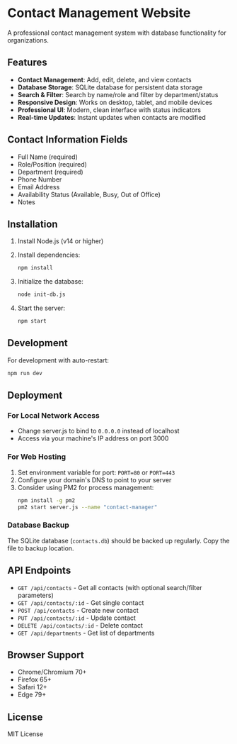 # Contact Management Website

A professional contact management system with database functionality for organizations.

## Features

- **Contact Management**: Add, edit, delete, and view contacts
- **Database Storage**: SQLite database for persistent data storage
- **Search & Filter**: Search by name/role and filter by department/status
- **Responsive Design**: Works on desktop, tablet, and mobile devices
- **Professional UI**: Modern, clean interface with status indicators
- **Real-time Updates**: Instant updates when contacts are modified

## Contact Information Fields

- Full Name (required)
- Role/Position (required)  
- Department (required)
- Phone Number
- Email Address
- Availability Status (Available, Busy, Out of Office)
- Notes

## Installation

1. Install Node.js (v14 or higher)
2. Install dependencies:
   ```bash
   npm install
   ```

3. Initialize the database:
   ```bash
   node init-db.js
   ```

4. Start the server:
   ```bash
   npm start
   ```

## Development

For development with auto-restart:
```bash
npm run dev
```

## Deployment

### For Local Network Access
- Change server.js to bind to `0.0.0.0` instead of localhost
- Access via your machine's IP address on port 3000

### For Web Hosting
1. Set environment variable for port: `PORT=80` or `PORT=443`
2. Configure your domain's DNS to point to your server
3. Consider using PM2 for process management:
   ```bash
   npm install -g pm2
   pm2 start server.js --name "contact-manager"
   ```

### Database Backup
The SQLite database (`contacts.db`) should be backed up regularly. Copy the file to backup location.

## API Endpoints

- `GET /api/contacts` - Get all contacts (with optional search/filter parameters)
- `GET /api/contacts/:id` - Get single contact
- `POST /api/contacts` - Create new contact
- `PUT /api/contacts/:id` - Update contact
- `DELETE /api/contacts/:id` - Delete contact
- `GET /api/departments` - Get list of departments

## Browser Support

- Chrome/Chromium 70+
- Firefox 65+
- Safari 12+
- Edge 79+

## License

MIT License